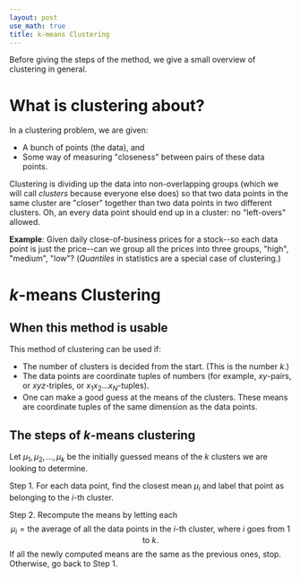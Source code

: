 ```yaml
---
layout: post
use_math: true
title: k-means Clustering
---
```


Before giving the steps of the method, we give a small overview of clustering in general.

# What is clustering about?

In a clustering problem, we are given:

- A bunch of points (the data), and </li>
- Some way of measuring "closeness" between pairs of these data points.</li>

Clustering is dividing up the data into non-overlapping groups (which we will call <i>clusters</i> because everyone else does)
so that two data points in the same cluster are "closer" together than two data points in two different clusters. 
Oh, an every data point should end up in a cluster: no "left-overs" allowed.

**Example**: Given daily close-of-business prices for a stock--so each data point is just the price--can we group 
all the prices into three groups, "high", "medium", "low"? (*Quantiles* in statistics are a special case of clustering.)

# *k*-means Clustering

##  When this method is usable

This method of clustering can be used if:

* The number of clusters is decided from the start.  (This is the number *k*.)
* The data points are coordinate tuples of numbers (for example, $xy$-pairs, or $xyz$-triples, or $x_1 x_2 \ldots x_{N}$-tuples).
* One can make a good guess at the means of the clusters.  These means are coordinate tuples of the same dimension as the data points.

##  The steps of *k*-means clustering

Let $\mu_{1}, \mu_{2}, \ldots, \mu_{k}$ be the initially guessed means of the *k* clusters we are looking to determine.

Step 1.  For each data point, find the closest mean $\mu_{i}$ and label that point as belonging to the $i$-th cluster.

Step 2.  Recompute the means by letting each
$$
\mu_{i} = \mbox{the average of all the data points in the $i$-th cluster, where $i$ goes from 1 to $k$.}
$$
If all the newly computed means are the same as the previous ones, stop.  Otherwise, go back to Step 1.

